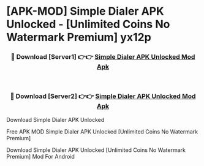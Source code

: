 # [APK-MOD] Simple Dialer APK Unlocked - [Unlimited Coins No Watermark Premium] yx12p



<div align="center">
<h3>🔴 Download [Server1] 👉👉 <a href="https://momento.my/?title=Simple_Dialer_APK_Unlocked">Simple Dialer APK Unlocked Mod Apk</a></h3><br>

<h3>🔴 Download [Server2] 👉👉 <a href="https://momento.my/?title=Simple_Dialer_APK_Unlocked">Simple Dialer APK Unlocked Mod Apk</a></h3>
</div>



Download Simple Dialer APK Unlocked 

Free APK MOD Simple Dialer APK Unlocked [Unlimited Coins No Watermark Premium]

Download Simple Dialer APK Unlocked [Unlimited Coins No Watermark Premium] Mod For Android
